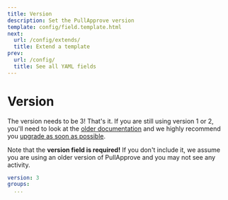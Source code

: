 ```yaml
---
title: Version
description: Set the PullApprove version
template: config/field.template.html
next:
  url: /config/extends/
  title: Extend a template
prev:
  url: /config/
  title: See all YAML fields
---
```


# Version

The version needs to be 3!
That's it.
If you are still using version 1 or 2,
you'll need to look at the [older documentation](https://v2-docs.pullapprove.com) and we highly recommend you [upgrade as soon as possible](/migration/).

<div class="bg-yellow-200 text-yellow-800 p-4 shadow rounded mb-4">
  Note that the <strong>version field is required!</strong>
  If you don't include it, we assume you are using an older version of PullApprove and you may not see any activity.
</div>

```yaml
version: 3
groups:
  ...
```
